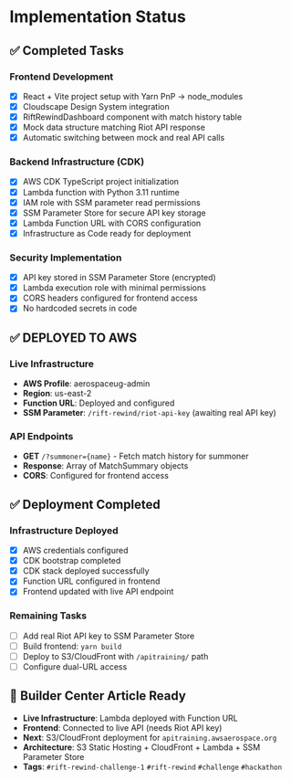 # Implementation Status

## ✅ Completed Tasks

### Frontend Development
- [x] React + Vite project setup with Yarn PnP → node_modules
- [x] Cloudscape Design System integration
- [x] RiftRewindDashboard component with match history table
- [x] Mock data structure matching Riot API response
- [x] Automatic switching between mock and real API calls

### Backend Infrastructure (CDK)
- [x] AWS CDK TypeScript project initialization
- [x] Lambda function with Python 3.11 runtime
- [x] IAM role with SSM parameter read permissions
- [x] SSM Parameter Store for secure API key storage
- [x] Lambda Function URL with CORS configuration
- [x] Infrastructure as Code ready for deployment

### Security Implementation
- [x] API key stored in SSM Parameter Store (encrypted)
- [x] Lambda execution role with minimal permissions
- [x] CORS headers configured for frontend access
- [x] No hardcoded secrets in code

## ✅ DEPLOYED TO AWS

### Live Infrastructure
- **AWS Profile**: aerospaceug-admin
- **Region**: us-east-2
- **Function URL**: Deployed and configured
- **SSM Parameter**: `/rift-rewind/riot-api-key` (awaiting real API key)

### API Endpoints
- **GET** `/?summoner={name}` - Fetch match history for summoner
- **Response**: Array of MatchSummary objects
- **CORS**: Configured for frontend access

## ✅ Deployment Completed

### Infrastructure Deployed
- [x] AWS credentials configured
- [x] CDK bootstrap completed
- [x] CDK stack deployed successfully
- [x] Function URL configured in frontend
- [x] Frontend updated with live API endpoint

### Remaining Tasks
- [ ] Add real Riot API key to SSM Parameter Store
- [ ] Build frontend: `yarn build`
- [ ] Deploy to S3/CloudFront with `/apitraining/` path
- [ ] Configure dual-URL access

## 🎯 Builder Center Article Ready
- **Live Infrastructure**: Lambda deployed with Function URL
- **Frontend**: Connected to live API (needs Riot API key)
- **Next**: S3/CloudFront deployment for `apitraining.awsaerospace.org`
- **Architecture**: S3 Static Hosting + CloudFront + Lambda + SSM Parameter Store
- **Tags**: `#rift-rewind-challenge-1` `#rift-rewind` `#challenge` `#hackathon`
